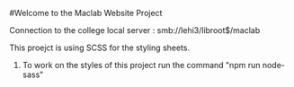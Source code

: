 #Welcome to the Maclab Website Project

Connection to the college local server : smb://lehi3/libroot$/maclab

This proejct is using SCSS for the styling sheets.  
1. To work on the styles of this project run the command "npm run node-sass" 